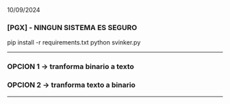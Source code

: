 
10/09/2024
### [PGX] - NINGUN SISTEMA ES SEGURO ###
pip install -r requirements.txt
python svinker.py

---
### OPCION 1 -> tranforma binario a texto ###
### OPCION 2 -> tranforma texto a binario ###

---
